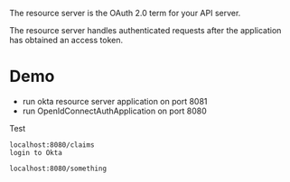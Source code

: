 The resource server is the OAuth 2.0 term for your API server. 

The resource server handles authenticated requests after the application has obtained an access token.

# Demo
* run okta resource server application on port 8081
* run OpenIdConnectAuthApplication on port 8080

Test

    localhost:8080/claims
    login to Okta
    
    localhost:8080/something